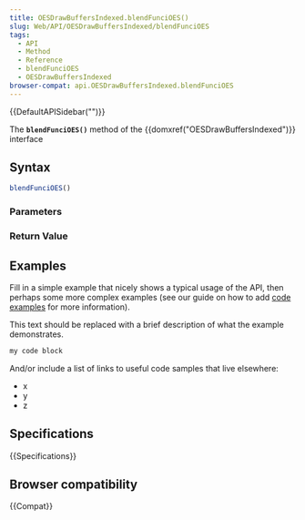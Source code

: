 ```yaml
---
title: OESDrawBuffersIndexed.blendFunciOES()
slug: Web/API/OESDrawBuffersIndexed/blendFunciOES
tags:
  - API
  - Method
  - Reference
  - blendFunciOES
  - OESDrawBuffersIndexed
browser-compat: api.OESDrawBuffersIndexed.blendFunciOES
---
```

{{DefaultAPISidebar("")}}

The **`blendFunciOES()`** method of the {{domxref("OESDrawBuffersIndexed")}} interface 

## Syntax

```js
blendFunciOES()
```

### Parameters



### Return Value



## Examples

Fill in a simple example that nicely shows a typical usage of the API, then perhaps some more complex examples (see our guide on how to add [code examples](/en-US/docs/MDN/Contribute/Structures/Code_examples) for more information).

This text should be replaced with a brief description of what the example demonstrates.

```js
my code block
```

And/or include a list of links to useful code samples that live elsewhere:

*   x
*   y
*   z

## Specifications

{{Specifications}}

## Browser compatibility

{{Compat}}

